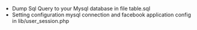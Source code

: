 - Dump Sql Query to your Mysql database in file table.sql
- Setting configuration mysql connection and facebook application config in lib/user_session.php
